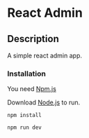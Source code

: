# React Admin


## Description  

A simple react admin app. 

### Installation

You need  [Npm.js]( https://www.npmjs.com/) 

Download  [Node.js](https://nodejs.org/)  to run.


```
npm install 
```
```
npm run dev
```
